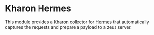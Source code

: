 # Kharon Hermes

This module provides a [Kharon](https://github.com/mt-olympus/kharon) collector for [Hermes](https://github.com/mt-olympus/hermes)
that automatically captures the requests and prepare a payload to a zeus server.
 
 